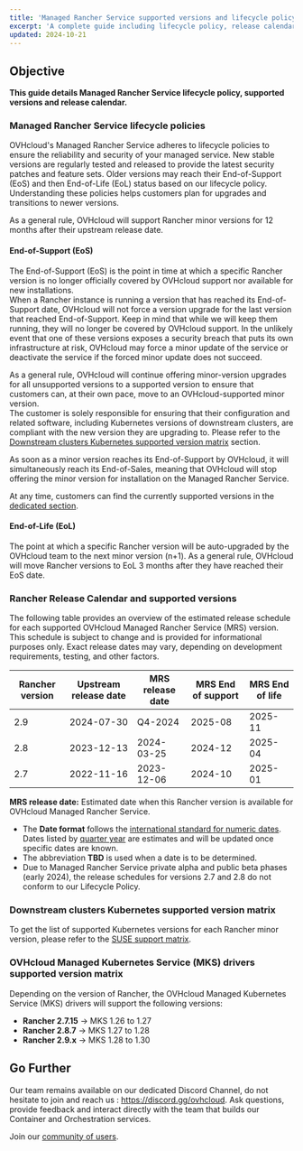 ```yaml
---
title: 'Managed Rancher Service supported versions and lifecycle policy'
excerpt: 'A complete guide including lifecycle policy, release calendar, and supported versions for OVHcloud Managed Rancher Service'
updated: 2024-10-21
---
```


## Objective

**This guide details Managed Rancher Service lifecycle policy, supported versions and release calendar.** 

### Managed Rancher Service lifecycle policies

OVHcloud's Managed Rancher Service adheres to lifecycle policies to ensure the reliability and security of your managed service. New stable versions are regularly tested and released to provide the latest security patches and feature sets.
Older versions may reach their End-of-Support (EoS) and then End-of-Life (EoL) status based on our lifecycle policy. Understanding these policies helps customers plan for upgrades and transitions to newer versions.

As a general rule, OVHcloud will support Rancher minor versions for 12 months after their upstream release date.

#### End-of-Support (EoS)

The End-of-Support (EoS) is the point in time at which a specific Rancher version is no longer officially covered by OVHcloud support nor available for new installations.<br>
When a Rancher instance is running a version that has reached its End-of-Support date, OVHcloud will not force a version upgrade for the last version that reached End-of-Support. Keep in mind that while we will keep them running, they will no longer be covered by OVHcloud support.
In the unlikely event that one of these versions exposes a security breach that puts its own infrastructure at risk, OVHcloud may force a minor update of the service or deactivate the service if the forced minor update does not succeed.

As a general rule, OVHcloud will continue offering minor-version upgrades for all unsupported versions to a supported version to ensure that customers can, at their own pace, move to an OVHcloud-supported minor version.<br>
The customer is solely responsible for ensuring that their configuration and related software, including Kubernetes versions of downstream clusters, are compliant with the new version they are upgrading to. Please refer to the [Downstream clusters Kubernetes supported version matrix](#supportmatrix) section.

As soon as a minor version reaches its End-of-Support by OVHcloud, it will simultaneously reach its End-of-Sales, meaning that OVHcloud will stop offering the minor version for installation on the Managed Rancher Service.

At any time, customers can find the currently supported versions in the [dedicated section](#versions).

#### End-of-Life (EoL)

The point at which a specific Rancher version will be auto-upgraded by the OVHcloud team to the next minor version (n+1).
As a general rule, OVHcloud will move Rancher versions to EoL 3 months after they have reached their EoS date.

### Rancher Release Calendar and supported versions <a name="versions"></a>

The following table provides an overview of the estimated release schedule for each supported OVHcloud Managed Rancher Service (MRS) version.
This schedule is subject to change and is provided for informational purposes only. Exact release dates may vary, depending on development requirements, testing, and other factors.

| Rancher version | Upstream release date | MRS release date | MRS End of support | MRS End of life |
|-----------------|-----------------------|------------------|--------------------|----------------|
| 2.9             | 2024-07-30            | Q4-2024          | 2025-08            | 2025-11        |
| 2.8             | 2023-12-13            | 2024-03-25       | 2024-12            | 2025-04        |
| 2.7             | 2022-11-16            | 2023-12-06       | 2024-10            | 2025-01        |

**MRS release date:** Estimated date when this Rancher version is available for OVHcloud Managed Rancher Service. 

- The **Date format** follows the [international standard for numeric dates](https://en.wikipedia.org/wiki/ISO_8601#Week_dates). Dates listed by [quarter year](https://en.wikipedia.org/wiki/Calendar_year#Quarter_year) are estimates and will be updated once specific dates are known.
- The abbreviation **TBD** is used when a date is to be determined.
- Due to Managed Rancher Service private alpha and public beta phases (early 2024), the release schedules for versions 2.7 and 2.8 do not conform to our Lifecycle Policy.

### Downstream clusters Kubernetes supported version matrix <a name="supportmatrix"></a>

To get the list of supported Kubernetes versions for each Rancher minor version, please refer to the [SUSE support matrix](https://www.suse.com/suse-rancher/support-matrix/all-supported-versions).

### OVHcloud Managed Kubernetes Service (MKS) drivers supported version matrix

Depending on the version of Rancher, the OVHcloud Managed Kubernetes Service (MKS) drivers will support the following versions:

- **Rancher 2.7.15** -> MKS 1.26 to 1.27
- **Rancher 2.8.7** -> MKS 1.27 to 1.28
- **Rancher 2.9.x** -> MKS 1.28 to 1.30

## Go Further

Our team remains available on our dedicated Discord Channel, do not hesitate to join and reach us : <https://discord.gg/ovhcloud>. Ask questions, provide feedback and interact directly with the team that builds our Container and Orchestration services.

Join our [community of users](/links/community).

